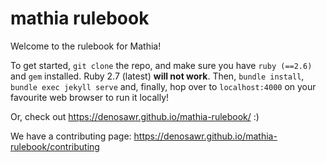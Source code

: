 # mathia rulebook
Welcome to the rulebook for Mathia!

To get started, `git clone` the repo, and make sure you have `ruby (==2.6)` and `gem` installed. Ruby 2.7 (latest) **will not work**. Then, `bundle install`, `bundle exec jekyll serve` and, finally, hop over to `localhost:4000` on your favourite web browser to run it locally!

Or, check out https://denosawr.github.io/mathia-rulebook/ :)
 
We have a contributing page: https://denosawr.github.io/mathia-rulebook/contributing
